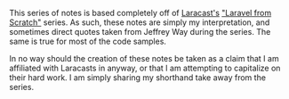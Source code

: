This series of notes is based completely off of [Laracast's](https://laracasts.com/) ["Laravel from Scratch"](https://laracasts.com/series/laravel-6-from-scratch) series. As such, these notes are simply my interpretation, and sometimes direct quotes taken from Jeffrey Way during the series. The same is true for most of the code samples. 

In no way should the creation of these notes be taken as a claim that I am affiliated with Laracasts in anyway, or that I am attempting to capitalize on their hard work. I am simply sharing my shorthand take away from the series.

